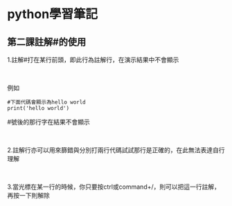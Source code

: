 # python學習筆記
## 第二課註解#的使用
1.註解#打在某行前頭，即此行為註解行，在演示結果中不會顯示

&nbsp;

例如
```
#下面代碼會顯示為hello world
print('hello world')
```
#號後的那行字在結果不會顯示

&nbsp;

2.註解行亦可以用來篩錯與分別打兩行代碼試試那行是正確的，在此無法表達自行理解

&nbsp;

3.當光標在某一行的時候，你只要按ctrl或command+/，則可以把這一行註解，再按一下則解除
